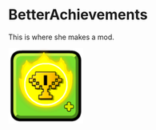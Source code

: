 # BetterAchievements
This is where she makes a mod.

<img src="logo.png" width="150" alt="the mod's logo" />

